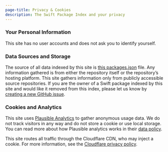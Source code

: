 ```yaml
---
page-title: Privacy & Cookies
description: The Swift Package Index and your privacy
---
```


### Your Personal Information

This site has no user accounts and does not ask you to identify yourself.

### Data Sources and Storage

The source of all data indexed by this site is [this packages.json](https://github.com/SwiftPackageIndex/PackageList/blob/main/packages.json) file. Any information gathered is from either the repository itself or the repository’s hosting platform. This site gathers information only from publicly accessible source repositories. If you are the owner of a Swift package indexed by this site and would like it removed from this index, please let us know by [creating a new GitHub issue](https://github.com/SwiftPackageIndex/SwiftPackageIndex-Server/issues/new/choose).

### Cookies and Analytics

This site uses [Plausible Analytics](https://plausible.io/) to gather anonymous usage data. We do not track visitors in any way and do not store a cookie or use local storage. You can read more about how Plausible analytics works in their [data policy](https://plausible.io/data-policy).

This site routes all traffic through the Cloudflare CDN, who may inject a cookie. For more information, see the [Cloudflare privacy policy](https://www.cloudflare.com/privacypolicy/).
